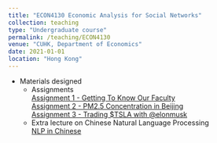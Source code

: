 ```yaml
---
title: "ECON4130 Economic Analysis for Social Networks"
collection: teaching
type: "Undergraduate course"
permalink: /teaching/ECON4130
venue: "CUHK, Department of Economics"
date: 2021-01-01
location: "Hong Kong"
---
```


* Materials designed
  - Assignments <br>
    [Assignment 1 - Getting To Know Our Faculty](/files/CUHK_TA/ECON4130_Assignment1.html) <br>
    [Assignment 2 - PM2.5 Concentration in Beijing](/files/CUHK_TA/ECON4130_Assignment2.html) <br>
    [Assignment 3 - Trading $TSLA with @elonmusk](/files/CUHK_TA/ECON4130_Assignment3.html) <br>
  - Extra lecture on Chinese Natural Language Processing <br>
    [NLP in Chinese](/files/CUHK_TA/ECON4130_NLP_in_Chinese.html)
